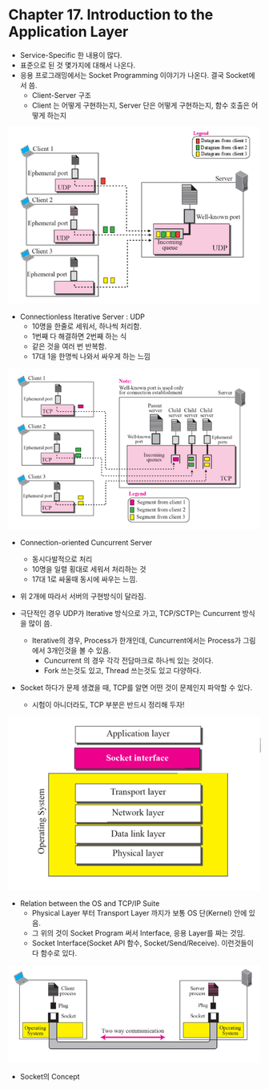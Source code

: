 # Chapter 17. Introduction to the Application Layer

+ Service-Specific 한 내용이 많다. 
+ 표준으로 된 것 몇가지에 대해서 나온다. 
+ 응용 프로그래밍에서는 Socket Programming 이야기가 나온다. 결국 Socket에서 씀. 
  - Client-Server 구조 
  - Client 는 어떻게 구현하는지, Server 단은 어떻게 구현하는지, 함수 호출은 어떻게 하는지

<img src="images/CompNetwork_Ch17_1.png"/>

+ Connectionless Iterative Server : UDP
  - 10명을 한줄로 세워서, 하나씩 처리함. 
  - 1번째 다 해결하면 2번째 하는 식
  - 같은 것을 여러 번 반복함. 
  - 17대 1을 한명씩 나와서 싸우게 하는 느낌

<img src="images/CompNetwork_Ch17_2.png"/>

+ Connection-oriented Cuncurrent Server
  - 동시다발적으로 처리
  - 10명을 일렬 횡대로 세워서 처리하는 것
  - 17대 1로 싸울때 동시에 싸우는 느낌.

+ 위 2개에 따라서 서버의 구현방식이 달라짐.
+ 극단적인 경우 UDP가 Iterative 방식으로 가고, TCP/SCTP는 Cuncurrent 방식을 많이 씀. 
  - Iterative의 경우, Process가 한개인데, Cuncurrent에서는 Process가 그림에서 3개인것을 볼 수 있음.
    - Cuncurrent 의 경우 각각 전담마크로 하나씩 있는 것이다. 
    - Fork 쓰는것도 있고, Thread 쓰는것도 있고 다양하다. 

+ Socket 하다가 문제 생겼을 때, TCP를 알면 어떤 것이 문제인지 파악할 수 있다.
  - 시험이 아니더라도, TCP 부분은 반드시 정리해 두자!

<img src="images/CompNetwork_Ch17_3.png"/>

+ Relation between the OS and TCP/IP Suite
  - Physical Layer 부터 Transport Layer 까지가 보통 OS 단(Kernel) 안에 있음.
  - 그 위의 것이 Socket Program 써서 Interface, 응용 Layer를 짜는 것임.
  - Socket Interface(Socket API 함수, Socket/Send/Receive). 이런것들이 다 함수로 있다.

<img src="images/CompNetwork_Ch17_4.png"/>

+ Socket의 Concept

